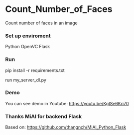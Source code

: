 # Count_Number_of_Faces
Count number of faces in an image

### Set up enviroment
Python
OpenVC
Flask
### Run 
pip install -r requirements.txt 

run my_server_dl.py 
### Demo
You can see demo in Youtube: https://youtu.be/KgISe6Kri70

### Thanks MiAI for backend Flask
Based on: https://github.com/thangnch/MiAI_Python_Flask
